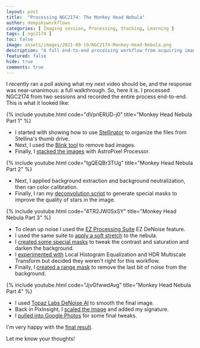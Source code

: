 ```yaml
---
layout: post
title:  "Processing NGC2174: The Monkey Head Nebula"
author: deepskyworkflows
categories: [ Imaging session, Processing, Stacking, Learning ]
tags: [ ngc2174 ]
toc: false
image: assets/images/2021-09-19/NGC2174-Monkey-Head-Nebula.png
description: "A full end-to-end processing workflow from acquiring images to final polish using AstroPixel Processor, PixInsight, and Topaz Labs."
featured: false
hide: true
comments: true
---
```


I recently ran a poll asking what my next video should be, and the response was near-unanimous: a full walkthrough. So, here it is. I processed NGC2174 from two sessions and recorded the entire process end-to-end. This is what it looked like:

{% include youtube.html code="dVpnERUD-j0" title="Monkey Head Nebula Part 1" %}

- I started with showing how to use [Stellinator](https://github.com/DeepSkyWorkflows/Stellinator) to organize the files from Stellina's thumb drive. 
- Next, I used the [Blink tool](https://www.youtube.com/watch?v=dVpnERUD-j0&t=445s) to remove bad images.
- Finally, I [stacked the images](https://www.youtube.com/watch?v=dVpnERUD-j0&t=799s) with AstroPixel Processor.

{% include youtube.html code="tgQEQBr3TUg" title="Monkey Head Nebula Part 2" %}

- Next, I applied background extraction and background neutralization, then ran color calibration.
- Finally, I ran my [deconvolution script](https://github.com/DeepSkyWorkflows/DeepSkyWorkflowScripts/blob/main/docs/generateDeconSupport.md) to generate special masks to improve the quality of stars in the image.

{% include youtube.html code="4TR2JW0SxSY" title="Monkey Head Nebula Part 3" %}

- To clean up noise I used the [EZ Processing Suite](https://darkarchon.internet-box.ch:8443) EZ DeNoise feature.
- I used the same suite to [apply a soft stretch](https://www.youtube.com/watch?v=4TR2JW0SxSY&t=340s) to the nebula.
- I [created some special masks](https://www.youtube.com/watch?v=4TR2JW0SxSY&t=565s) to tweak the contrast and saturation and darken the background.
- I [experimented with](https://www.youtube.com/watch?v=4TR2JW0SxSY&t=909s) Local Histogram Equalization and HDR Multiscale Transform but decided they weren't right for this workflow.
- Finally, I [created a range mask](https://www.youtube.com/watch?v=4TR2JW0SxSY&t=1324s) to remove the last bit of noise from the background.

{% include youtube.html code="JjvGfwwdAvg" title="Monkey Head Nebula Part 4" %}

- I used [Topaz Labs DeNoise AI](https://www.topazlabs.com/denoise-ai) to smooth the final image.
- Back in PixInsight, I [scaled the image](https://www.youtube.com/watch?v=JjvGfwwdAvg&t=197s) and added my signature.
- I [pulled into Google Photos](https://www.youtube.com/watch?v=JjvGfwwdAvg&t=370s) for some final tweaks.

I'm very happy with the [final result](https://www.youtube.com/watch?v=JjvGfwwdAvg&t=442s).

Let me know your thoughts!